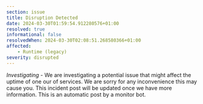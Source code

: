 ```yaml
---
section: issue
title: Disruption Detected
date: 2024-03-30T01:59:54.912280576+01:00
resolved: true
informational: false
resolvedWhen: 2024-03-30T02:08:51.268580366+01:00
affected:
    - Runtime (legacy)
severity: disrupted
---
```

*Investigating* - We are investigating a potential issue that might affect the uptime of one our of services. We are sorry for any inconvenience this may cause you. This incident post will be updated once we have more information.
This is an automatic post by a monitor bot.